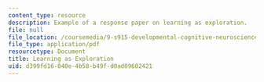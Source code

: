 ```yaml
---
content_type: resource
description: Example of a response paper on learning as exploration.
file: null
file_location: /coursemedia/9-s915-developmental-cognitive-neuroscience-spring-2012/d399fd16040e4b58b49fd0ad09602421_MIT9_S915S12_sample_wk9.pdf
file_type: application/pdf
resourcetype: Document
title: Learning as Exploration
uid: d399fd16-040e-4b58-b49f-d0ad09602421
---
```

